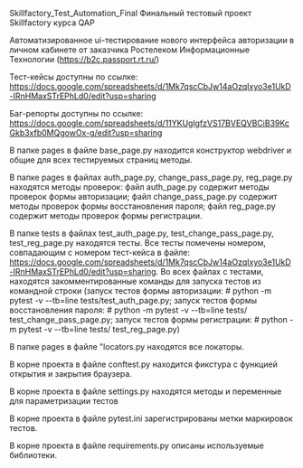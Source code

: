 Skillfactory_Test_Automation_Final
Финальный тестовый проект Skillfactory курса QAP

Автоматизированное ui-тестирование нового интерфейса авторизации в личном кабинете от заказчика Ростелеком Информационные Технологии (https://b2c.passport.rt.ru/)

Тест-кейсы доступны по ссылке: https://docs.google.com/spreadsheets/d/1Mk7qscCbJw14aOzqIxyo3e1UkD-IRnHMaxSTrEPhLd0/edit?usp=sharing

Баг-репорты доступны по ссылке: https://docs.google.com/spreadsheets/d/11YKUglgfzVS17BVEQVBCiB39KcGkb3xfb0MQgowOx-g/edit?usp=sharing

В папке pages в файле base_page.py находится конструктор webdriver и общие для всех тестируемых страниц методы.

В папке pages в файлах auth_page.py, change_pass_page.py, reg_page.py находятся методы проверок: файл auth_page.py содержит методы проверок формы авторизации; файл change_pass_page.py содержит методы проверок формы восстановления пароля; файл reg_page.py содержит методы проверок формы регистрации.

В папке tests в файлах test_auth_page.py, test_change_pass_page.py, test_reg_page.py находятся тесты. Все тесты помечены номером, совпадающим с номером тест-кейса в файле: https://docs.google.com/spreadsheets/d/1Mk7qscCbJw14aOzqIxyo3e1UkD-IRnHMaxSTrEPhLd0/edit?usp=sharing. Во всех файлах с тестами, находятся закомментированные команды для запуска тестов из командной строки (запуск тестов формы авторизации: # python -m pytest -v --tb=line tests/test_auth_page.py; запуск тестов формы восстановления пароля: # python -m pytest -v --tb=line tests/ test_change_pass_page.py; запуск тестов формы регистрации: # python -m pytest -v --tb=line tests/ test_reg_page.py)

В папке pages в файле "locators.py находятся все локаторы.

В корне проекта в файле conftest.py находится фикстура с функцией открытия и закрытия браузера.

В корне проекта в файле settings.py находятся методы и переменные для параметризации тестов

В корне проекта в файле pytest.ini зарегистрированы метки маркировок тестов.

В корне проекта в файле requirements.py описаны используемые библиотеки.
